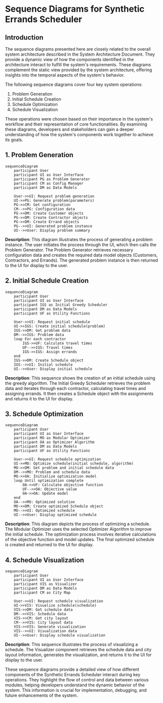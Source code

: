 # Sequence Diagrams for Synthetic Errands Scheduler

## Introduction

The sequence diagrams presented here are closely related to the overall system architecture described in the System Architecture Document. They provide a dynamic view of how the components identified in the architecture interact to fulfill the system's requirements. These diagrams complement the static view provided by the system architecture, offering insights into the temporal aspects of the system's behavior.

The following sequence diagrams cover four key system operations:

1. Problem Generation
2. Initial Schedule Creation
3. Schedule Optimization
4. Schedule Visualization

These operations were chosen based on their importance in the system's workflow and their representation of core functionalities. By examining these diagrams, developers and stakeholders can gain a deeper understanding of how the system's components work together to achieve its goals.

## 1. Problem Generation

```mermaid
sequenceDiagram
    participant User
    participant UI as User Interface
    participant PG as Problem Generator
    participant CM as Config Manager
    participant DM as Data Models

    User->>UI: Request problem generation
    UI->>PG: Generate problem(parameters)
    PG->>CM: Get configuration
    CM-->>PG: Configuration data
    PG->>DM: Create Customer objects
    PG->>DM: Create Contractor objects
    PG->>DM: Create Errand objects
    PG-->>UI: Generated problem instance
    UI-->>User: Display problem summary
```

**Description**: This diagram illustrates the process of generating a problem instance. The user initiates the process through the UI, which then calls the Problem Generator. The Problem Generator retrieves necessary configuration data and creates the required data model objects (Customers, Contractors, and Errands). The generated problem instance is then returned to the UI for display to the user.

## 2. Initial Schedule Creation

```mermaid
sequenceDiagram
    participant User
    participant UI as User Interface
    participant IGS as Initial Greedy Scheduler
    participant DM as Data Models
    participant UF as Utility Functions

    User->>UI: Request initial schedule
    UI->>IGS: Create initial schedule(problem)
    IGS->>DM: Get problem data
    DM-->>IGS: Problem data
    loop For each contractor
        IGS->>UF: Calculate travel times
        UF-->>IGS: Travel times
        IGS->>IGS: Assign errands
    end
    IGS->>DM: Create Schedule object
    IGS-->>UI: Initial schedule
    UI-->>User: Display initial schedule
```

**Description**: This sequence shows the creation of an initial schedule using the greedy algorithm. The Initial Greedy Scheduler retrieves the problem data and iterates through each contractor, calculating travel times and assigning errands. It then creates a Schedule object with the assignments and returns it to the UI for display.

## 3. Schedule Optimization

```mermaid
sequenceDiagram
    participant User
    participant UI as User Interface
    participant MO as Modular Optimizer
    participant OA as Optimizer Algorithm
    participant DM as Data Models
    participant UF as Utility Functions

    User->>UI: Request schedule optimization
    UI->>MO: Optimize schedule(initial schedule, algorithm)
    MO->>DM: Get problem and initial schedule data
    DM-->>MO: Problem and schedule data
    MO->>OA: Initialize optimization model
    loop Until optimization complete
        OA->>UF: Calculate objective function
        UF-->>OA: Objective value
        OA->>OA: Update model
    end
    OA-->>MO: Optimized solution
    MO->>DM: Create optimized Schedule object
    MO-->>UI: Optimized schedule
    UI-->>User: Display optimized schedule
```

**Description**: This diagram depicts the process of optimizing a schedule. The Modular Optimizer uses the selected Optimizer Algorithm to improve the initial schedule. The optimization process involves iterative calculations of the objective function and model updates. The final optimized schedule is created and returned to the UI for display.

## 4. Schedule Visualization

```mermaid
sequenceDiagram
    participant User
    participant UI as User Interface
    participant VIS as Visualizer
    participant DM as Data Models
    participant CM as City Map

    User->>UI: Request schedule visualization
    UI->>VIS: Visualize schedule(schedule)
    VIS->>DM: Get schedule data
    DM-->>VIS: Schedule data
    VIS->>CM: Get city layout
    CM-->>VIS: City layout data
    VIS->>VIS: Generate visualization
    VIS-->>UI: Visualization data
    UI-->>User: Display schedule visualization
```

**Description**: This sequence illustrates the process of visualizing a schedule. The Visualizer component retrieves the schedule data and city layout information, generates the visualization, and returns it to the UI for display to the user.

These sequence diagrams provide a detailed view of how different components of the Synthetic Errands Scheduler interact during key operations. They highlight the flow of control and data between various modules, helping developers understand the dynamic behavior of the system. This information is crucial for implementation, debugging, and future enhancements of the system.